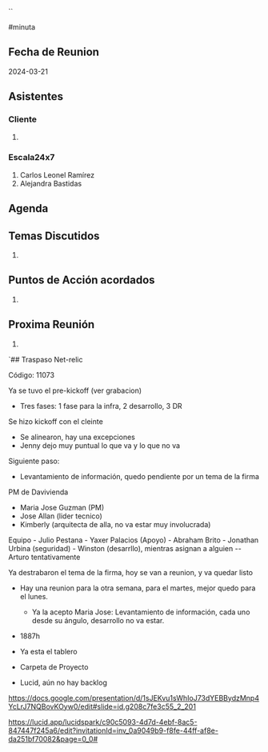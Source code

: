 ``

#minuta
## Fecha de Reunion
2024-03-21

## Asistentes

### Cliente
1. 
### Escala24x7
1. Carlos Leonel Ramírez
2. Alejandra Bastidas

## Agenda

## Temas Discutidos
1. 

## Puntos de Acción acordados
1. 

## Proxima Reunión
1.  

`## Traspaso Net-relic

Código: 11073

Ya se tuvo el pre-kickoff (ver grabacion)
- Tres fases: 1 fase para la infra, 2 desarrollo, 3 DR

Se hizo kickoff con el cleinte
- Se alinearon, hay una excepciones
- Jenny dejo muy puntual lo que va y lo que no va

Siguiente paso: 
- Levantamiento de información, quedo pendiente por un tema de la firma

PM de Davivienda
- Maria Jose Guzman (PM)
- Jose Allan (lider tecnico)
- Kimberly (arquitecta de alla, no va estar muy involucrada)

Equipo
	- Julio Pestana
	- Yaxer Palacios (Apoyo)
	- Abraham Brito
	- Jonathan Urbina (seguridad)
	- Winston (desarrllo), mientras asignan a alguien -- Arturo tentativamente

Ya destrabaron el tema de la firma, hoy se van a reunion, y va quedar listo
- Hay una reunion para la otra semana, para el martes, mejor quedo para el lunes.
	- Ya la acepto Maria Jose: Levantamiento de información, cada uno desde su ángulo, desarrollo no va estar.

- 1887h
- Ya esta el tablero
- Carpeta de Proyecto
- Lucid, aún no hay backlog

https://docs.google.com/presentation/d/1sJEKvu1sWhIoJ73dYEBBydzMnp4YcLrJ7NQBovKOyw0/edit#slide=id.g208c7fe3c55_2_201

https://lucid.app/lucidspark/c90c5093-4d7d-4ebf-8ac5-847447f245a6/edit?invitationId=inv_0a9049b9-f8fe-44ff-af8e-da251bf70082&page=0_0#


